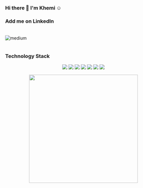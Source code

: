 ### Hi there 👋 I'm Khemi ☺️

<h3 align='left'>
    Add me on LinkedIn<br/><br/>
</h3>
<p align='left'>
    <a href="https://www.linkedin.com/in/khemi-ramyead-301952173" target="_blank">
       <img align="left" alt="medium" src="https://img.shields.io/badge/LinkedIn-0077B5?style=for-the-badge&logo=linkedin&logoColor=white" />
    </a>
</p>
<br/><br/>
<h3 align='left'>
    Technology Stack
</h3>

<p align='center' >
    <img src="https://img.shields.io/badge/React-20232A?style=for-the-badge&logo=react&logoColor=61DAFB" />
    <img src="https://img.shields.io/badge/JavaScript-F7DF1E?style=for-the-badge&logo=javascript&logoColor=black" />
    <img src="https://img.shields.io/badge/MySQL-00000F?style=for-the-badge&logo=mysql&logoColor=white" />
    <img src="https://img.shields.io/badge/-java-orange?style=for-the-badge&logo=java&logoColor=white" />
    <img src="https://img.shields.io/badge/-springboot-green?style=for-the-badge&logo=springboot&logoColor=white" />
    <img src="https://img.shields.io/badge/-firebase-red?style=for-the-badge&logo=firebase&logoColor=white" />
    <img src="https://img.shields.io/badge/Sass-CC6699?style=for-the-badge&logo=sass&logoColor=white" />
 </p>

<p align='center'>
  <a href="#"><img src="https://github-readme-stats.vercel.app/api?username=Khemi1998&show_icons=true&count_private=true&theme=dracula" width="350"></a>
</p>
<!--
**Khemi1998/Khemi1998** is a ✨ _special_ ✨ repository because its `README.md` (this file) appears on your GitHub profile.

Here are some ideas to get you started:

- 🔭 I’m currently working on ...
- 🌱 I’m currently learning ...
- 👯 I’m looking to collaborate on ...
- 🤔 I’m looking for help with ...
- 💬 Ask me about ...
- 📫 How to reach me: ...
- 😄 Pronouns: ...
- ⚡ Fun fact: ...
-->
